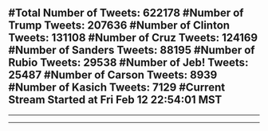 #Total Number of Tweets: 622178 
#Number of Trump Tweets: 207636
#Number of Clinton Tweets: 131108
#Number of Cruz Tweets: 124169
#Number of Sanders Tweets: 88195
#Number of Rubio Tweets: 29538
#Number of Jeb! Tweets: 25487
#Number of Carson Tweets: 8939
#Number of Kasich Tweets: 7129
#Current Stream Started at Fri Feb 12 22:54:01 MST
---
---
---
